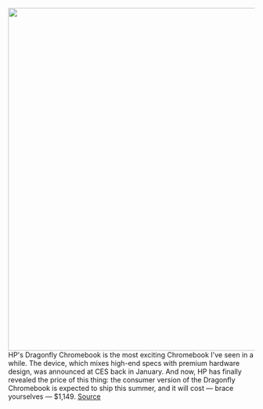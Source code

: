 <img src='https://cdn.vox-cdn.com/thumbor/9DeZZMnOiBzf5dqFLyV5yTANAWo=/0x0:1271x1080/1200x800/filters:focal(535x439:737x641)/cdn.vox-cdn.com/uploads/chorus_image/image/70834778/HP_Elite_Dragonfly_Chromebook_Tent_2.0.jpg' width='700px' /><br/>
HP's Dragonfly Chromebook is the most exciting Chromebook I've seen in a while. The device, which mixes high-end specs with premium hardware design, was announced at CES back in January. And now, HP has finally revealed the price of this thing: the consumer version of the Dragonfly Chromebook is expected to ship this summer, and it will cost — brace yourselves — $1,149.
<a href='https://www.theverge.com/2022/5/5/23057010/hp-dragonfly-chromebook-price-computex-announcement'> Source <a/>
